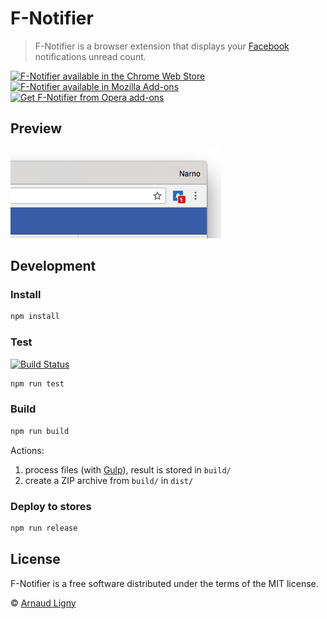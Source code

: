 # F-Notifier

> F-Notifier is a browser extension that displays your [Facebook](https://www.facebook.com) notifications unread count.

[![F-Notifier available in the Chrome Web Store](https://developer.chrome.com/webstore/images/ChromeWebStore_BadgeWBorder_v2_206x58.png)](https://chrome.google.com/webstore/detail/facebook-notifier/befpdcighpikpkklmfonkmdafmfnnkfn)  [![F-Notifier available in Mozilla Add-ons](https://addons.cdn.mozilla.net/static/img/addons-buttons/AMO-button_1.png)](https://addons.mozilla.org/fr/firefox/addon/f-notifier/)  [<img src="https://dev.opera.com/extensions/branding-guidelines/addons_206x58_en@2x.png" alt="Get F-Notifier from Opera add-ons" width="206px"/>](https://addons.opera.com/fr/extensions/details/f-notifier/)

## Preview

![F-Notifier screenshot](docs/screenshot.png "F-Notifier screenshot")

## Development

### Install

```bash
npm install
```

### Test

[![Build Status](https://www.travis-ci.com/Narno/F-Notifier.svg?branch=master)](https://www.travis-ci.com/Narno/F-Notifier)

```bash
npm run test
```

### Build

```bash
npm run build
```

Actions:
1. process files (with [Gulp](https://gulpjs.com)), result is stored in `build/`
2. create a ZIP archive from `build/` in `dist/`

### Deploy to stores

```bash
npm run release
```

## License

F-Notifier is a free software distributed under the terms of the MIT license.

© [Arnaud Ligny](https://arnaudligny.fr)
